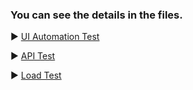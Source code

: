 ### You can see the details in the files.

▶️ [UI Automation Test](https://github.com/bekiraycibin/EbubekirAycibin/tree/main/EbubekirAycibin-Test-UI-Automation)

▶️ [API Test](https://github.com/bekiraycibin/EbubekirAycibin/tree/main/Test%20Automation-API)

▶️ [Load Test](https://github.com/bekiraycibin/EbubekirAycibin/tree/main/EbubekirAycibin-LoadTest)